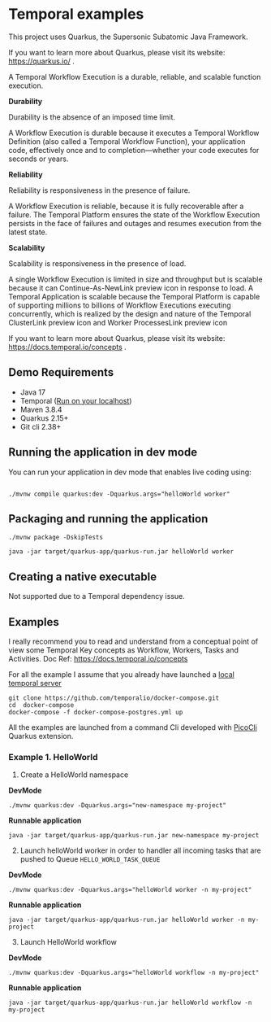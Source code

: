 # Temporal examples

This project uses Quarkus, the Supersonic Subatomic Java Framework.

If you want to learn more about Quarkus, please visit its website: https://quarkus.io/ .

A Temporal Workflow Execution is a durable, reliable, and scalable function execution.

**Durability**

Durability is the absence of an imposed time limit.

A Workflow Execution is durable because it executes a Temporal Workflow Definition (also called a Temporal Workflow Function), your
application code, effectively once and to completion—whether your code executes for seconds or years.

**Reliability**

Reliability is responsiveness in the presence of failure.

A Workflow Execution is reliable, because it is fully recoverable after a failure. The Temporal Platform ensures the state of the Workflow
Execution persists in the face of failures and outages and resumes execution from the latest state.

**Scalability**

Scalability is responsiveness in the presence of load.

A single Workflow Execution is limited in size and throughput but is scalable because it can Continue-As-NewLink
preview icon in response to load. A Temporal Application is scalable because the Temporal Platform is capable of 
supporting millions to billions of Workflow Executions executing concurrently, which is realized by the design and
nature of the Temporal ClusterLink preview icon and Worker ProcessesLink preview icon

If you want to learn more about Quarkus, please visit its website: https://docs.temporal.io/concepts .

## Demo Requirements

- Java 17
- Temporal ([Run on your localhost](https://docs.temporal.io/clusters/quick-install#docker-compose))
- Maven 3.8.4
- Quarkus 2.15+
- Git cli 2.38+

## Running the application in dev mode

You can run your application in dev mode that enables live coding using:
```shell script

./mvnw compile quarkus:dev -Dquarkus.args="helloWorld worker"

```

## Packaging and running the application

```shell script
./mvnw package -DskipTests

java -jar target/quarkus-app/quarkus-run.jar helloWorld worker
```

## Creating a native executable

Not supported due to a Temporal dependency issue.

## Examples

I really recommend you to read and understand from a conceptual point of view some Temporal Key concepts as Workflow, Workers, Tasks and Activities.
Doc Ref: https://docs.temporal.io/concepts

For all the example I assume that you already have launched a [local temporal server](http://localhost:8080)
```shell
git clone https://github.com/temporalio/docker-compose.git
cd  docker-compose
docker-compose -f docker-compose-postgres.yml up
```

All the examples are launched from a command Cli developed with [PicoCli](https://quarkus.io/guides/picocli) Quarkus extension.

### Example 1. HelloWorld

1. Create a HelloWorld namespace

**DevMode**

```shell
./mvnw quarkus:dev -Dquarkus.args="new-namespace my-project"
```

**Runnable application**

```shell
java -jar target/quarkus-app/quarkus-run.jar new-namespace my-project
```

2. Launch helloWorld worker in order to handler all incoming tasks that are pushed to Queue `HELLO_WORLD_TASK_QUEUE`

**DevMode**

```shell
./mvnw quarkus:dev -Dquarkus.args="helloWorld worker -n my-project"
```

**Runnable application**

```shell
java -jar target/quarkus-app/quarkus-run.jar helloWorld worker -n my-project
```

3. Launch HelloWorld workflow

**DevMode**

```shell
./mvnw quarkus:dev -Dquarkus.args="helloWorld workflow -n my-project"
```

**Runnable application**

```shell
java -jar target/quarkus-app/quarkus-run.jar helloWorld workflow -n my-project
```